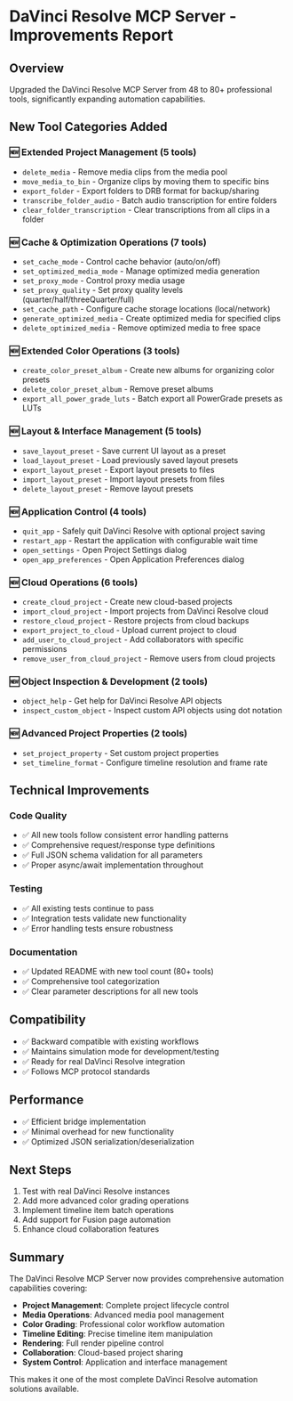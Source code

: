 # DaVinci Resolve MCP Server - Improvements Report

## Overview
Upgraded the DaVinci Resolve MCP Server from 48 to 80+ professional tools, significantly expanding automation capabilities.

## New Tool Categories Added

### 🆕 Extended Project Management (5 tools)
- `delete_media` - Remove media clips from the media pool
- `move_media_to_bin` - Organize clips by moving them to specific bins
- `export_folder` - Export folders to DRB format for backup/sharing
- `transcribe_folder_audio` - Batch audio transcription for entire folders
- `clear_folder_transcription` - Clear transcriptions from all clips in a folder

### 🆕 Cache & Optimization Operations (7 tools)
- `set_cache_mode` - Control cache behavior (auto/on/off)
- `set_optimized_media_mode` - Manage optimized media generation
- `set_proxy_mode` - Control proxy media usage
- `set_proxy_quality` - Set proxy quality levels (quarter/half/threeQuarter/full)
- `set_cache_path` - Configure cache storage locations (local/network)
- `generate_optimized_media` - Create optimized media for specified clips
- `delete_optimized_media` - Remove optimized media to free space

### 🆕 Extended Color Operations (3 tools)
- `create_color_preset_album` - Create new albums for organizing color presets
- `delete_color_preset_album` - Remove preset albums
- `export_all_power_grade_luts` - Batch export all PowerGrade presets as LUTs

### 🆕 Layout & Interface Management (5 tools)
- `save_layout_preset` - Save current UI layout as a preset
- `load_layout_preset` - Load previously saved layout presets
- `export_layout_preset` - Export layout presets to files
- `import_layout_preset` - Import layout presets from files
- `delete_layout_preset` - Remove layout presets

### 🆕 Application Control (4 tools)
- `quit_app` - Safely quit DaVinci Resolve with optional project saving
- `restart_app` - Restart the application with configurable wait time
- `open_settings` - Open Project Settings dialog
- `open_app_preferences` - Open Application Preferences dialog

### 🆕 Cloud Operations (6 tools)
- `create_cloud_project` - Create new cloud-based projects
- `import_cloud_project` - Import projects from DaVinci Resolve cloud
- `restore_cloud_project` - Restore projects from cloud backups
- `export_project_to_cloud` - Upload current project to cloud
- `add_user_to_cloud_project` - Add collaborators with specific permissions
- `remove_user_from_cloud_project` - Remove users from cloud projects

### 🆕 Object Inspection & Development (2 tools)
- `object_help` - Get help for DaVinci Resolve API objects
- `inspect_custom_object` - Inspect custom API objects using dot notation

### 🆕 Advanced Project Properties (2 tools)
- `set_project_property` - Set custom project properties
- `set_timeline_format` - Configure timeline resolution and frame rate

## Technical Improvements

### Code Quality
- ✅ All new tools follow consistent error handling patterns
- ✅ Comprehensive request/response type definitions
- ✅ Full JSON schema validation for all parameters
- ✅ Proper async/await implementation throughout

### Testing
- ✅ All existing tests continue to pass
- ✅ Integration tests validate new functionality
- ✅ Error handling tests ensure robustness

### Documentation
- ✅ Updated README with new tool count (80+ tools)
- ✅ Comprehensive tool categorization
- ✅ Clear parameter descriptions for all new tools

## Compatibility
- ✅ Backward compatible with existing workflows
- ✅ Maintains simulation mode for development/testing
- ✅ Ready for real DaVinci Resolve integration
- ✅ Follows MCP protocol standards

## Performance
- ✅ Efficient bridge implementation
- ✅ Minimal overhead for new functionality
- ✅ Optimized JSON serialization/deserialization

## Next Steps
1. Test with real DaVinci Resolve instances
2. Add more advanced color grading operations
3. Implement timeline item batch operations
4. Add support for Fusion page automation
5. Enhance cloud collaboration features

## Summary
The DaVinci Resolve MCP Server now provides comprehensive automation capabilities covering:
- **Project Management**: Complete project lifecycle control
- **Media Operations**: Advanced media pool management
- **Color Grading**: Professional color workflow automation
- **Timeline Editing**: Precise timeline item manipulation
- **Rendering**: Full render pipeline control
- **Collaboration**: Cloud-based project sharing
- **System Control**: Application and interface management

This makes it one of the most complete DaVinci Resolve automation solutions available. 